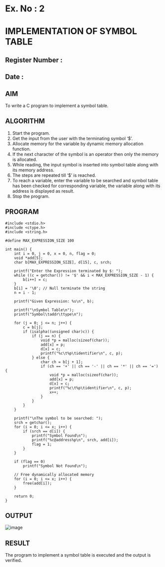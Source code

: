 # Ex. No : 2	
# IMPLEMENTATION OF SYMBOL TABLE 
## Register Number :
## Date : 

## AIM   
To write a C program to implement a symbol table.

## ALGORITHM
1.	Start the program.
2.	Get the input from the user with the terminating symbol ‘$’.
3.	Allocate memory for the variable by dynamic memory allocation function.
4.	If the next character of the symbol is an operator then only the memory is allocated.
5.	While reading, the input symbol is inserted into symbol table along with its memory address.
6.	The steps are repeated till ‘$’ is reached.
7.	To reach a variable, enter the variable to be searched and symbol table has been checked for corresponding variable, the variable along with its address is displayed as result.
8.	Stop the program. 

## PROGRAM
```
#include <stdio.h>
#include <ctype.h>
#include <string.h>

#define MAX_EXPRESSION_SIZE 100

int main() {
    int i = 0, j = 0, x = 0, n, flag = 0;
    void *add[5];
    char b[MAX_EXPRESSION_SIZE], d[15], c, srch;

    printf("Enter the Expression terminated by $: ");
    while ((c = getchar()) != '$' && i < MAX_EXPRESSION_SIZE - 1) {
        b[i++] = c;
    }
    b[i] = '\0'; // Null terminate the string
    n = i - 1;

    printf("Given Expression: %s\n", b);

    printf("\nSymbol Table\n");
    printf("Symbol\taddr\ttype\n");

    for (j = 0; j <= n; j++) {
        c = b[j];
        if (isalpha((unsigned char)c)) {
            if (j == n) {
                void *p = malloc(sizeof(char));
                add[x] = p;
                d[x] = c;
                printf("%c\t%p\tidentifier\n", c, p);
            } else {
                char ch = b[j + 1];
                if (ch == '+' || ch == '-' || ch == '*' || ch == '=') {
                    void *p = malloc(sizeof(char));
                    add[x] = p;
                    d[x] = c;
                    printf("%c\t%p\tidentifier\n", c, p);
                    x++;
                }
            }
        }
    }

    printf("\nThe symbol to be searched: ");
    srch = getchar();
    for (i = 0; i <= x; i++) {
        if (srch == d[i]) {
            printf("Symbol Found\n");
            printf("%c@address%p\n", srch, add[i]);
            flag = 1;
        }
    }

    if (flag == 0)
        printf("Symbol Not Found\n");

    // Free dynamically allocated memory
    for (i = 0; i <= x; i++) {
        free(add[i]);
    }

    return 0;
}
```

## OUTPUT 

![image](https://github.com/MadheshMac/19CS409-Compiler-Design-Lab/assets/119828952/9cdd814e-c3a1-47b7-830a-2cfc2bb4153a)

## RESULT
The program to implement a symbol table is executed and the output is verified.
